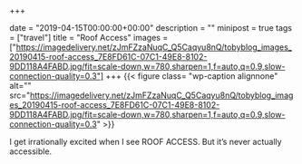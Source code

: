 +++

date = "2019-04-15T00:00:00+00:00"
description = ""
minipost = true
tags = ["travel"]
title = "Roof Access"
images = ["https://imagedelivery.net/zJmFZzaNuqC_Q5Caqyu8nQ/tobyblog_images_20190415-roof-access_7E8FD61C-07C1-49E8-8102-9DD118A4FABD.jpg/fit=scale-down,w=780,sharpen=1,f=auto,q=0.9,slow-connection-quality=0.3"]
+++
{{< figure class= "wp-caption alignnone" alt="" src="https://imagedelivery.net/zJmFZzaNuqC_Q5Caqyu8nQ/tobyblog_images_20190415-roof-access_7E8FD61C-07C1-49E8-8102-9DD118A4FABD.jpg/fit=scale-down,w=780,sharpen=1,f=auto,q=0.9,slow-connection-quality=0.3" >}}

I get irrationally excited when I see ROOF ACCESS. But it’s never actually accessible.
